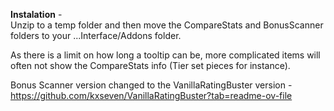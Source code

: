 ****Instalation**** -  
Unzip to a temp folder and then move the CompareStats and BonusScanner folders to your ...Interface/Addons folder.  

As there is a limit on how long a tooltip can be, more complicated items will often not show the CompareStats info (Tier set pieces for instance).  
  
Bonus Scanner version changed to the VanillaRatingBuster version -  
https://github.com/kxseven/VanillaRatingBuster?tab=readme-ov-file


